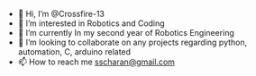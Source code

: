 - 👋 Hi, I’m @Crossfire-13
- 👀 I’m interested in Robotics and Coding
- 🌱 I’m currently In my second year of Robotics Engineering
- 💞️ I’m looking to collaborate on any projects regarding python, automation, C, arduino related
- 📫 How to reach me sscharan@gmail.com

<!---
Crossfire-13/Crossfire-13 is a ✨ special ✨ repository because its `README.md` (this file) appears on your GitHub profile.
You can click the Preview link to take a look at your changes.
--->

